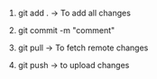 1. git add .
-> To add all changes

2. git commit -m "comment"

3. git pull
-> To fetch remote changes

4. git push
-> to upload changes

